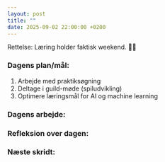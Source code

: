 ```yaml
---
layout: post
title: ""
date: 2025-09-02 22:00:00 +0200
---
```


Rettelse: Læring holder faktisk weekend. 🤦‍♂️

### Dagens plan/mål:

1. Arbejde med praktiksøgning
2. Deltage i guild-møde (spiludvikling)
3. Optimere læringsmål for AI og machine learning

### Dagens arbejde:

### Refleksion over dagen:

### Næste skridt:
